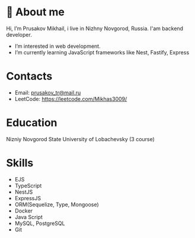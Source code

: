 # 👋 About me
Hi, I’m Prusakov Mikhail, i live in Nizhny Novgorod, Russia. I'am backend developer.
- I’m interested in web development.
- I’m currently learning JavaScript frameworks like Nest, Fastify, Express
# Contacts
- Email: prusakov_tr@mail.ru
- LeetCode: https://leetcode.com/Mikhas3009/
# Education
Nizniy Novgorod State University of Lobachevsky (3 course) 
# Skills
- EJS
- TypeScript
- NestJS
- ExpressJS
- ORM(Sequelize, Type, Mongoose)
- Docker
- Java Script
- MySQL, PostgreSQL
- Git
